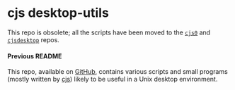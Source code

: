 cjs desktop-utils
=================

This repo is obsolete; all the scripts have been moved to the [`cjs0`]
and [`cjsdesktop`] repos.

#### Previous README

This repo, available on [GitHub], contains various scripts and small
programs (mostly written by [cjs]) likely to be useful in a Unix
desktop environment.


[GitHub]: http://github.com/0cjs/desktop-utils/
[`cjs0`]: https://github.com/dot-home/cjs0
[`cjsdesktop`]: https://github.com/dot-home/cjsdesktop
[cjs]: http://github.com/0cjs
